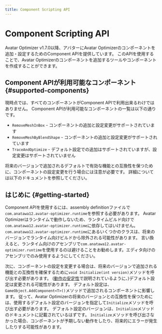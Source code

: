 ```yaml
---
title: Component Scripting API
---
```


# Component Scripting API

Avatar Optimizer v1.7.0以降、アバターにAvatar Optimizerのコンポーネントを追加・設定するためのComponent APIを提供しています。
このAPIを使用することで、Avatar Optimizerのコンポーネントを追加するツールやコンポーネントを作成することができます。

## Component APIが利用可能なコンポーネント {#supported-components}

現時点では、すべてのコンポーネントがComponent APIで利用出来るわけではありません。
Component APIが利用可能なコンポーネントの一覧は以下の通りです。

- `RemoveMeshInBox` - コンポーネントの追加と設定変更がサポートされています
- `RemoveMeshByBlendShape` - コンポーネントの追加と設定変更がサポートされています
- `TraceAndOptimize` - デフォルト設定での追加はサポートされていますが、設定変更はサポートされていません

将来のバージョンで追加されるデフォルトで有効な機能との互換性を保つために、コンポーネントの設定変更を行う場合には注意が必要です。
詳細については以下のドキュメントを参照してください。

## はじめに {#getting-started}

Component APIを使用するには、assembly definitionファイルで`com.anatawa12.avatar-optimizer.runtime`を参照する必要があります。
Avatar Optimizerはランタイムで動作しないため、ランタイムビルド向けで`com.anatawa12.avatar-optimizer.runtime`に依存してはいけません。
`com.anatawa12.avatar-optimizer.runtime`にあるいくつかのクラスは、将来のバージョンでランタイム向けビルドから除外される可能性があります。
言い換えると、ランタイム向けのアセンブリで`com.anatawa12.avatar-optimizer.runtime`を使用するのは避けることをお勧めします。エディタ向けのアセンブリでのみ使用するようにしてください。

次に、コンポーネントの設定を変更する場合は、将来のバージョンで追加される機能との互換性を確保するために`void Initialize(int version)`メソッドを呼び出す必要があります。
([動作の安定性](../../basic-concept/#behavior-stability)で説明されているように、)デフォルト設定は変更される可能性があります。
デフォルト設定は、`GameObject.AddComponent<T>()`メソッドで追加されるコンポーネントに影響します。
従って、Avatar Optimizerの将来のバージョンとの互換性を保つためには、使用するデフォルト設定のバージョンを指定して`Initialize`メソッドを呼び出す必要があります。
デフォルト設定のバージョンは、`Initialize`メソッドのドキュメントに記載されているはずです。
`Initialize`メソッドを呼び出さなかった場合、コンポーネントが予期しない動作をしたり、将来的にエラーが発生したりする可能性があります。
